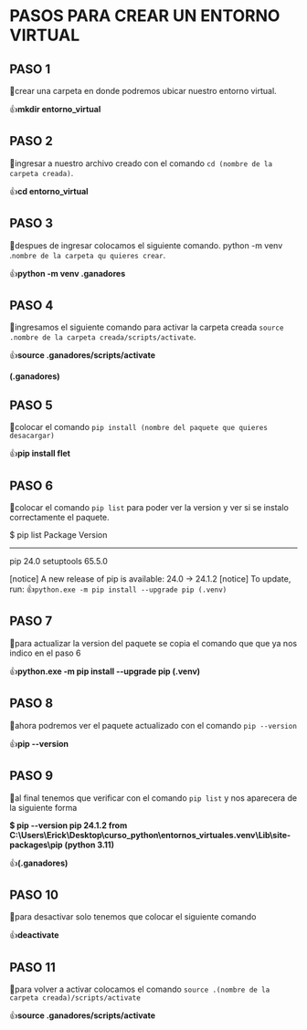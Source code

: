 # PASOS PARA CREAR UN ENTORNO VIRTUAL

## PASO 1
📗crear una carpeta en donde podremos ubicar nuestro entorno virtual.

👍**mkdir entorno_virtual**
## PASO 2
📗ingresar a nuestro archivo creado con el comando `cd (nombre de la carpeta creada)`.

👍**cd entorno_virtual**

## PASO 3
📗despues de ingresar colocamos el siguiente comando.
python -m venv .`nombre de la carpeta qu quieres crear`.

👍**python -m venv .ganadores**
## PASO 4
📗ingresamos el siguiente comando para activar la carpeta creada `source .nombre de la carpeta creada/scripts/activate`.

👍**source .ganadores/scripts/activate**

**(.ganadores)**
## PASO 5
📗colocar el comando `pip install (nombre del paquete que quieres desacargar)`

👍**pip install flet**

## PASO 6
📗colocar el comando `pip list` para poder ver la version y ver si se instalo correctamente el paquete.

$ pip list
Package    Version
---------- -------
pip        24.0
setuptools 65.5.0

[notice] A new release of pip is available: 24.0 -> 24.1.2
[notice] To update, run: 👍`python.exe -m pip install --upgrade pip
(.venv)`

## PASO 7
📗para actualizar la version del paquete se copia el comando que que ya nos indico en el paso 6

👍**python.exe -m pip install --upgrade pip
(.venv)**
## PASO 8
📗ahora podremos ver el paquete actualizado con el comando `pip --version`

👍**pip --version**
## PASO 9
📗al final tenemos que verificar con el comando `pip list` y nos aparecera de la siguiente forma

**$ pip --version
pip 24.1.2 from C:\Users\Erick\Desktop\curso_python\entornos_virtuales\.venv\Lib\site-packages\pip (python 3.11)**

👍**(.ganadores)**
## PASO 10
📗para desactivar solo tenemos que colocar el siguiente comando

👍**deactivate**

## PASO 11
📗para volver a activar colocamos el comando  `source .(nombre de la carpeta creada)/scripts/activate`

👍**source .ganadores/scripts/activate**









